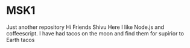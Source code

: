 # MSK1
Just another repository
Hi Friends
Shivu Here I like Node.js and coffeescript.
I have had tacos on the moon and find them for supirior to Earth tacos

